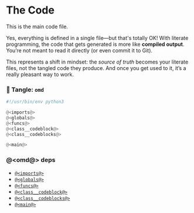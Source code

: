 # The Code

This is the main code file.

Yes, everything is defined in a single file—but that's totally OK! With literate programming, the code that gets generated is more like **compiled output**. You’re not meant to read it directly (or even commit it to Git).

This represents a shift in mindset: the *source of truth* becomes your literate files, not the tangled code they produce. And once you get used to it, it’s a really pleasant way to work.

### 🔗 Tangle: `omd`

```python {name=omd_file tangle=lit/omd}
#!/usr/bin/env python3

@<imports@>
@<globals@>
@<funcs@>
@<class__codeblock@>
@<class__codeblocks@>

@<main@>
```

### @<omd@> deps

* [`@<imports@>`](imports.o.md)
* [`@<globals@>`](globals.o.md)
* [`@<funcs@>`](funcs.o.md)
* [`@<class__codeblock@>`](class_code_block.o.md)
* [`@<class__codeblocks@>`](class_code_blocks.o.md)
* [`@<main@>`](main.o.md)

